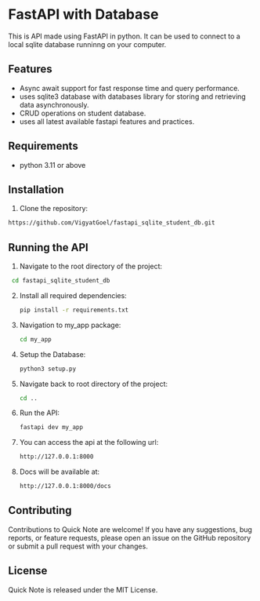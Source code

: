 # FastAPI with Database

This is API made using FastAPI in python. It can be used to connect to a local sqlite database runninng on your computer.

## Features

- Async await support for fast response time and query performance.
- uses sqlite3 database with databases library for storing and retrieving data asynchronously.
- CRUD operations on student database.
- uses all latest available fastapi features and practices. 

## Requirements

- python 3.11 or above

## Installation

1. Clone the repository:

  ```bash
  https://github.com/VigyatGoel/fastapi_sqlite_student_db.git
  ```
## Running the API

1. Navigate to the root directory of the project:
  ```bash
   cd fastapi_sqlite_student_db
   ```
2. Install all required dependencies:
   ```bash
   pip install -r requirements.txt
   ```
3. Navigation to my_app package:
   ```bash
   cd my_app
   ```
4. Setup the Database:
   ```bash
   python3 setup.py
   ```
5. Navigate back to root directory of the project:
   ```bash
   cd ..
   ```
7. Run the API:
   ```bash
   fastapi dev my_app
   ```
8. You can access the api at the following url:
   ```bash
   http://127.0.0.1:8000
   ```
9. Docs will be available at:
   ```bash
   http://127.0.0.1:8000/docs
   ```

## Contributing

Contributions to Quick Note are welcome!
If you have any suggestions, bug reports, or feature requests, please open an issue on the GitHub repository or submit a pull request with your changes.

## License

Quick Note is released under the MIT License.
